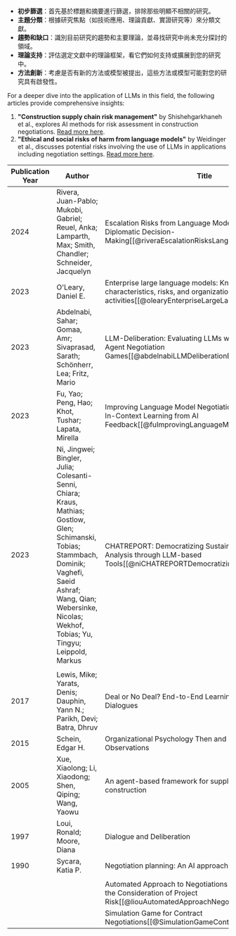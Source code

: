- **初步篩選**：首先基於標題和摘要進行篩選，排除那些明顯不相關的研究。
- **主題分類**：根據研究焦點（如技術應用、理論貢獻、實證研究等）來分類文獻。
- **趨勢和缺口**：識別目前研究的趨勢和主要理論，並尋找研究中尚未充分探討的領域。
-  **理論支持**：評估選定文獻中的理論框架，看它們如何支持或擴展到您的研究中。
- **方法創新**：考慮是否有新的方法或模型被提出，這些方法或模型可能對您的研究具有啟發性。

For a deeper dive into the application of LLMs in this field, the following articles provide comprehensive insights:

1. **"Construction supply chain risk management"** by Shishehgarkhaneh et al., explores AI methods for risk assessment in construction negotiations. [Read more here](https://www.sciencedirect.com/science/article/pii/S0926580524001328).
2. **"Ethical and social risks of harm from language models"** by Weidinger et al., discusses potential risks involving the use of LLMs in applications including negotiation settings. [Read more here](https://arxiv.org/abs/2112.04359).


| Publication Year | Author                                                                                                                                                                                                                            | Title                                                                                                                                   |
| ---------------- | --------------------------------------------------------------------------------------------------------------------------------------------------------------------------------------------------------------------------------- | --------------------------------------------------------------------------------------------------------------------------------------- |
| 2024             | Rivera, Juan-Pablo; Mukobi, Gabriel; Reuel, Anka; Lamparth, Max; Smith, Chandler; Schneider, Jacquelyn                                                                                                                            | Escalation Risks from Language Models in Military and Diplomatic Decision-Making[[@riveraEscalationRisksLanguage2024]]                  |
| 2023             | O'Leary, Daniel E.                                                                                                                                                                                                                | Enterprise large language models: Knowledge characteristics, risks, and organizational activities[[@olearyEnterpriseLargeLanguage2023]] |
| 2023             | Abdelnabi, Sahar; Gomaa, Amr; Sivaprasad, Sarath; Schönherr, Lea; Fritz, Mario                                                                                                                                                    | LLM-Deliberation: Evaluating LLMs with Interactive Multi-Agent Negotiation Games[[@abdelnabiLLMDeliberationEvaluatingLLMs2023]]         |
| 2023             | Fu, Yao; Peng, Hao; Khot, Tushar; Lapata, Mirella                                                                                                                                                                                 | Improving Language Model Negotiation with Self-Play and In-Context Learning from AI Feedback[[@fuImprovingLanguageModel2023]]           |
| 2023             | Ni, Jingwei; Bingler, Julia; Colesanti-Senni, Chiara; Kraus, Mathias; Gostlow, Glen; Schimanski, Tobias; Stammbach, Dominik; Vaghefi, Saeid Ashraf; Wang, Qian; Webersinke, Nicolas; Wekhof, Tobias; Yu, Tingyu; Leippold, Markus | CHATREPORT: Democratizing Sustainability Disclosure Analysis through LLM-based Tools[[@niCHATREPORTDemocratizingSustainability2023]]    |
|                  |                                                                                                                                                                                                                                   |                                                                                                                                         |
| 2017             | Lewis, Mike; Yarats, Denis; Dauphin, Yann N.; Parikh, Devi; Batra, Dhruv                                                                                                                                                          | Deal or No Deal? End-to-End Learning for Negotiation Dialogues                                                                          |
| 2015             | Schein, Edgar H.                                                                                                                                                                                                                  | Organizational Psychology Then and Now: Some Observations                                                                               |
| 2005             | Xue, Xiaolong; Li, Xiaodong; Shen, Qiping; Wang, Yaowu                                                                                                                                                                            | An agent-based framework for supply chain coordination in construction                                                                  |
| 1997             | Loui, Ronald; Moore, Diana                                                                                                                                                                                                        | Dialogue and Deliberation                                                                                                               |
| 1990             | Sycara, Katia P.                                                                                                                                                                                                                  | Negotiation planning: An AI approach                                                                                                    |
|                  |                                                                                                                                                                                                                                   |                                                                                                                                         |
|                  |                                                                                                                                                                                                                                   | Automated Approach to Negotiations of BOT Contracts with the Consideration of Project Risk[[@liouAutomatedApproachNegotiations2008]]    |
|                  |                                                                                                                                                                                                                                   | Simulation Game for Contract Negotiations[[@SimulationGameContract]]                                                                    |
